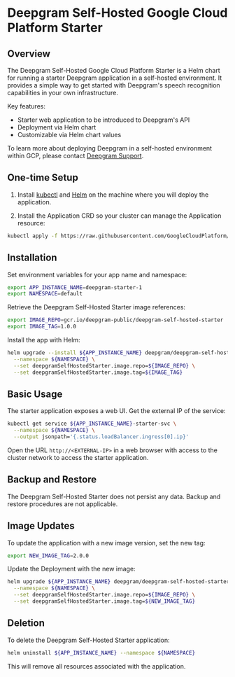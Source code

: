 # Deepgram Self-Hosted Google Cloud Platform Starter

## Overview

The Deepgram Self-Hosted Google Cloud Platform Starter is a Helm chart for running a starter Deepgram application in a self-hosted environment. It provides a simple way to get started with Deepgram's speech recognition capabilities in your own infrastructure. 

Key features:
- Starter web application to be introduced to Deepgram's API
- Deployment via Helm chart
- Customizable via Helm chart values

To learn more about deploying Deepgram in a self-hosted environment within GCP, please contact [Deepgram Support](https://deepgram.com/contact-us/).

## One-time Setup 

1. Install [kubectl](https://kubernetes.io/docs/tasks/tools/) and [Helm](https://helm.sh/docs/intro/install/) on the machine where you will deploy the application.

2. Install the Application CRD so your cluster can manage the Application resource:

```bash
kubectl apply -f https://raw.githubusercontent.com/GoogleCloudPlatform/marketplace-k8s-app-tools/master/crd/app-crd.yaml
```

## Installation

Set environment variables for your app name and namespace:

```bash
export APP_INSTANCE_NAME=deepgram-starter-1
export NAMESPACE=default
```

Retrieve the Deepgram Self-Hosted Starter image references:

```bash
export IMAGE_REPO=gcr.io/deepgram-public/deepgram-self-hosted-starter
export IMAGE_TAG=1.0.0
```

Install the app with Helm:

```bash
helm upgrade --install ${APP_INSTANCE_NAME} deepgram/deepgram-self-hosted-starter \
  --namespace ${NAMESPACE} \
  --set deepgramSelfHostedStarter.image.repo=${IMAGE_REPO} \
  --set deepgramSelfHostedStarter.image.tag=${IMAGE_TAG}
```

## Basic Usage

The starter application exposes a web UI. Get the external IP of the service:

```bash
kubectl get service ${APP_INSTANCE_NAME}-starter-svc \
  --namespace ${NAMESPACE} \
  --output jsonpath='{.status.loadBalancer.ingress[0].ip}'
```

Open the URL `http://<EXTERNAL-IP>` in a web browser with access to the cluster network to access the starter application.

## Backup and Restore

The Deepgram Self-Hosted Starter does not persist any data. Backup and restore procedures are not applicable.

## Image Updates

To update the application with a new image version, set the new tag:

```bash
export NEW_IMAGE_TAG=2.0.0
```

Update the Deployment with the new image:

```bash 
helm upgrade ${APP_INSTANCE_NAME} deepgram/deepgram-self-hosted-starter \
  --namespace ${NAMESPACE} \
  --set deepgramSelfHostedStarter.image.repo=${IMAGE_REPO} \
  --set deepgramSelfHostedStarter.image.tag=${NEW_IMAGE_TAG}
```

## Deletion

To delete the Deepgram Self-Hosted Starter application:

```bash
helm uninstall ${APP_INSTANCE_NAME} --namespace ${NAMESPACE}
```

This will remove all resources associated with the application.
